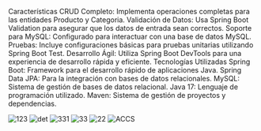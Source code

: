 Características
CRUD Completo: Implementa operaciones completas para las entidades Producto y Categoria.
Validación de Datos: Usa Spring Boot Validation para asegurar que los datos de entrada sean correctos.
Soporte para MySQL: Configurado para interactuar con una base de datos MySQL.
Pruebas: Incluye configuraciones básicas para pruebas unitarias utilizando Spring Boot Test.
Desarrollo Ágil: Utiliza Spring Boot DevTools para una experiencia de desarrollo rápida y eficiente.
Tecnologías Utilizadas
Spring Boot: Framework para el desarrollo rápido de aplicaciones Java.
Spring Data JPA: Para la integración con bases de datos relacionales.
MySQL: Sistema de gestión de bases de datos relacional.
Java 17: Lenguaje de programación utilizado.
Maven: Sistema de gestión de proyectos y dependencias.

![123](https://github.com/user-attachments/assets/c3ebb5e3-0191-41ff-a389-7e6242c9ef29)
![det](https://github.com/user-attachments/assets/fb93b08f-b377-4ef3-87b8-01a8f137ead7)
![331](https://github.com/user-attachments/assets/180a414d-e857-4b4b-ad7d-2da6ef3134e8)
![33](https://github.com/user-attachments/assets/baf4ed64-4f27-495e-b6f9-c35fe0750317)
![22](https://github.com/user-attachments/assets/95202a15-a3d8-49ab-a3bc-1e646ddf2eea)
![ACCS](https://github.com/user-attachments/assets/193fac42-5981-4a2d-bf71-c2720b60e4cc)
